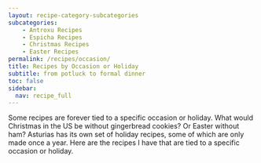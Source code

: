 ```yaml
---
layout: recipe-category-subcategories
subcategories:
    - Antroxu Recipes
    - Espicha Recipes
    - Christmas Recipes
    - Easter Recipes
permalink: /recipes/occasion/
title: Recipes by Occasion or Holiday
subtitle: from potluck to formal dinner
toc: false
sidebar:
  nav: recipe_full
---
```

Some recipes are forever tied to a specific occasion or holiday. What would Christmas in the US be without gingerbread cookies? Or Easter without ham? Asturias has its own set of holiday recipes, some of which are only made once a year. Here are the recipes I have that are tied to a specific occasion or holiday.